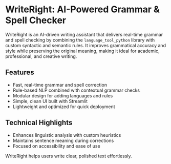 # WriteRight: AI-Powered Grammar & Spell Checker

WriteRight is an AI-driven writing assistant that delivers real-time grammar and spell checking by combining the `language_tool_python` library with custom syntactic and semantic rules. It improves grammatical accuracy and style while preserving the original meaning, making it ideal for academic, professional, and creative writing.

## Features

- Fast, real-time grammar and spell correction  
- Rule-based NLP combined with contextual grammar checks  
- Modular design for adding languages and rules  
- Simple, clean UI built with Streamlit  
- Lightweight and optimized for quick deployment  

## Technical Highlights

- Enhances linguistic analysis with custom heuristics  
- Maintains sentence meaning during corrections  
- Focused on accessibility and ease of use  

WriteRight helps users write clear, polished text effortlessly.
